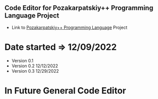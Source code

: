## Code Editor for Pozakarpatskiy++ Programming Language Project
* Link to [Pozakarpatskiy++ Programming Language](https://github.com/Sciencewolf/pozpp_beta) Project

# Date started => 12/09/2022

* Version 0.1
* Version 0.2 12/12/2022
* Version 0.3 12/29/2022

# In Future General Code Editor